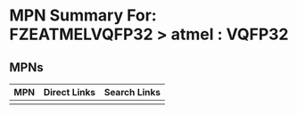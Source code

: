 



# MPN Summary For: FZEATMELVQFP32 > atmel : VQFP32

## MPNs
  

|MPN|Direct Links|Search Links|
| :--- | :--- | :--- |
||||
